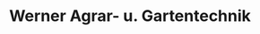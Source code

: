 ---
title: "Werner Agrar- u. Gartentechnik"
url: /durbach/werner-agrar-u-gartentechnik-stumpengaessle/
shop: Landwirtschaftlich
---